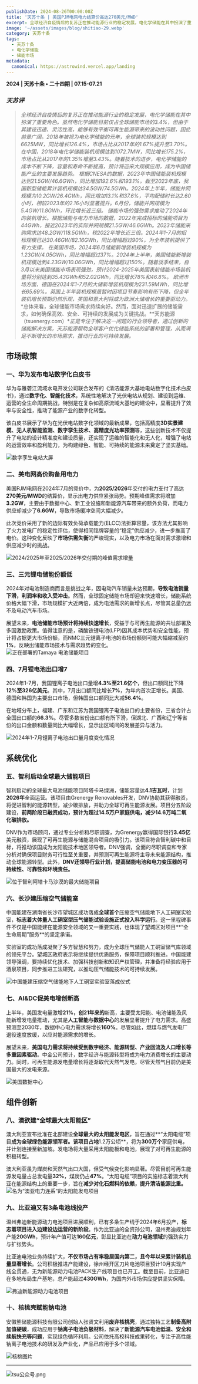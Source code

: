 ```yaml
---
publishDate: 2024-08-26T00:00:00Z
title: '天苏十条 | 美国PJM电网电力结算价高达270美元/MWD'
excerpt: 全球经济自疫情后的复苏正在推动能源行业的稳定发展，电化学储能在其中扮演了重要角色。虽然电化学储能目前仅占全球储能市场的3.4%，但由于其建设迅速、灵活性高，能够有效平衡可再生能源带来的波动性问题，因此前景广阔。
image: '~/assets/images/blog/shitiao-29.webp'
category: 天苏十条
tags:
  - 天苏十条
  - 电化学储能
  - 储能市场
metadata:
  canonical: https://astrowind.vercel.app/landing
---
```


**2024 | 天苏十条 • 二十四期 | 07.15-07.21**

### ***天苏评***

> *全球经济自疫情后的复苏正在推动能源行业的稳定发展，电化学储能在其中扮演了重要角色。虽然电化学储能目前仅占全球储能市场的3.4%，但由于其建设迅速、灵活性高，能够有效平衡可再生能源带来的波动性问题，因此前景广阔。2018年被视为电化学储能的元年，全球装机规模达到6625MW，同比增长126.4%，市场占比从2017年的1.67%提升至3.70%。在中国，2018年电化学储能装机规模达到1072.7MW，同比增长175.2%，市场占比从2017年的1.35%增至3.43%。随着技术的进步，电化学储能的成本不断下降，容量和寿命不断提高，预计将迎来大规模应用，成为中国储能产业的主要发展趋势。*
> *根据CNESA的数据，2023年中国储能装机规模达到21.5GW/46.6GWh，同比增加192.6%和193.1%。截至2023年底，我国新型储能累计装机规模达34.5GW/74.5GWh。2024年上半年，储能并网规模为10.2GW/26.4GWh，同比增加13.1%和37.6%，平均配储时长达2.60小时，相较2023年的2.16小时显著提升。6月份，储能并网规模为5.4GW/11.8GWh，环比增长近三倍。*
> *储能市场的强劲需求推动了2024年的装机增长。根据储能与电力市场的数据，2022年完成招标的储能项目为44GWh，接近2023年的实际并网规模21.5GW/46.6GWh。2023年储能采购需求达48.2GW/118.5GWh，较2022年增长近三倍。2024年1-7月的招标规模已达30.46GW/82.16GWh，同比增幅超过90%，为全年装机提供了有力支撑。*
> *在美国市场，2024年6月储能新增装机规模为1.23GW/4.05GWh，同比增幅超过37%。2024年上半年，美国储能新增装机规模达到4.23GW/10.06GWh，同比增幅超过150%。随着淡季结束，自3月以来美国储能市场表现强劲，预计2024-2025年美国表前储能市场装机量将分别达到35.43GWh和52.02GWh，同比增长78%和46.8%。*
> *欧洲市场方面，德国在2024年1-7月的大储新增装机规模为231.59MWh，同比增长65.69%。英国上半年装机规模虽暂时因项目节奏影响有所下降，但全年装机增长预期仍然乐观，英国和意大利将成为欧洲大储增长的重要驱动力。*
> *总体来看，全球储能市场需求持续向好。然而，面对迅速扩展的储能需求，如何确保高效、安全、可持续的发展成为关键挑战。**天苏能源（tsuenergy.com）**正是专注于解决这一问题的行业领导者，通过创新的储能解决方案，天苏能源帮助全球客户优化储能系统的部署和管理，从而满足不断增长的市场需求，推动行业的可持续发展。*



## **市场政策**

### **一、华为发布电站数字化白皮书**

华为与雅砻江流域水电开发公司联合发布的《清洁能源大基地电站数字化技术白皮书》，通过**数字化、智能化技术**，系统性地解决了光伏电站从规划、建设到运维、运营的全生命周期挑战，特别是在复杂如高原流域大基地的建设中，显著提升了效率与安全性，推动了能源产业的数字化转型。

  

该白皮书展示了华为在光伏电站数字化领域的最新成果，包括高精度**3D实景建模、无人机智能监测、数字孪生技术、高精度光功率预测**等，这些创新技术不仅提升了电站的设计精准度和建设质量，还实现了运维的智能化和无人化，增强了电站的运营效率和盈利能力，为构建绿色、智能、可持续的能源未来奠定了坚实基础。


![数字孪生电站大屏](./29/1.webp "数字孪生电站大屏")

### **二、美电网高价购备用电力**

美国PJM电网在2024年7月的竞价中，为**2025/2026**年交付的电力支付了高达**270美元/MWD**的结算价，显示出电力供应紧张局势。预期峰值需求将增加**3.2GW**，主要由于数据中心、新工业设施和新能源汽车带来的额外负荷，而电力供应却减少了**6.6GW**，导致市场缓冲空间大幅减少。

  

此次竞价采用了新的边际有效负荷承载能力(ELCC)法折算容量，该方法尤其影响了火力发电厂的稳定性评估，使得相同铭牌容量的“稳定”供应减少，进一步推高了电价。这种变化反映了**市场供需失衡**的严峻现实，以及电力市场在面对需求激增和供应减少时的挑战。

![2024/2025年至2025/2026年交付期的峰值需求增量](./29/2.webp "2024/2025年至2025/2026年交付期的峰值需求增量")


### **三、三元锂电储能份额低**

2024年对电池制造商而言是挑战之年，因电动汽车销量未达预期，**导致电池销量下滑，利润率和收入受冲击**。然而，全球固定储能市场却迎来快速增长，储能系统价格大幅下滑，市场规模扩大近两倍，成为电池需求的新增长点，尽管其总量仍远不及电动汽车市场。

  

展望未来，**电池储能市场预计将持续快速增长**，受益于与可再生能源的共址部署及多国激励政策。值得注意的是，磷酸铁锂电池(LFP)因其成本优势和安全性能，预计将占据更大市场份额，而NMC三元锂离子电池的市场份额则可能大幅缩减至约**1%**，反映出储能市场技术与需求趋势的变化。
![正在部署的Tamaya 电池储能项目](./29/3.webp "正在部署的Tamaya 电池储能项目")

### **四、7月锂电池出口增7**

2024年1-7月，我国锂离子电池出口量增**4.3%**至**21.6亿个**，但出口额同比下降**12%**至**326亿美元**。其中，7月出口额同比增长**7%**，为年内首次正增长。美国、德国和韩国为主要出口市场，但韩国出口额同比大减**56.4%**。

  

在地域分布上，福建、广东和江苏为我国锂离子电池出口的主要省份，三省合计占全国出口额的**66.3%**。尽管多数省份出口额有所下滑，但湖北、广西和辽宁等省份的出口金额和数量同比大幅增长，显示出区域间的发展差异与活力。

![2024年1-7月锂离子电池出口量月度变化情况](./29/4.webp "2024年1-7月锂离子电池出口量月度变化情况")


## **系统优化**

### **五、智利启动全球最大储能项目**

智利启动的全球最大电池储能项目阿塔卡马绿洲，储能容量达**4.1吉瓦时**，计划**2026年**全面运营。该项目由Grenergy Renovables开发，DNV协助其获得融资，将促进智利的能源转型，减少碳排放，并助力全球可再生能源发展。项目分五阶段建设，**前两阶段已融资成功，预计为超过14.5万户家庭供电，减少14.6万吨二氧化碳排放。**

  

DNV作为市场顾问，通过专业分析和尽职调查，为Grenergy赢得国际银行**3.45亿**美元融资，展现了可再生能源与储能混合项目的吸引力。该项目符合智利碳中和目标，将推动该国成为太阳能技术地区领导者。DNV强调，全面的尽职调查和专家分析对确保项目财务可行性至关重要，并预测可再生能源将主导未来能源结构，推动全球能源转型。此外，**DNV还领导行业计划，提高储能电池和电力变压器的可持续性、可靠性和环境责任。**

![位于智利阿塔卡马沙漠的最大储能项目](./29/5.webp "位于智利阿塔卡马沙漠的最大储能项目")


### **六、长沙建压缩空气储能室**

中国能建在湖南省长沙市望城区成功落成**全球首个**压缩空气储能地下人工硐室实验室，**标志着大体量人工硐室型压气储能试验设施正式投入科学运行**。这一里程碑事件不仅是中国能建在能源安全领域的又一重要实践，也体现了望城区对项目**“全生命周期”服务**的坚定承诺。


实验室的成功落成凝聚了多方智慧和努力，成为全球压气储能人工硐室储气库领域的领先平台。望城区政府表示将继续提供优质服务，保障项目顺利推进。中国能建领导强调，要持续优化技术、加强科技创新和知识产权管理，并准备将经验应用于酒泉项目，同步推进工法研究，以推动压气储能技术的可持续发展。

![中国能建压缩空气储能地下人工硐室实验室落成仪式](./29/6.webp "中国能建压缩空气储能地下人工硐室实验室落成仪式")

### **七、AI&DC促美电增创新高**

上半年，美国发电量激增**21%，**创**21年来的**新高，主要受太阳能、电池储能及风能新增发电量推动，尤其是**人工智能与数据中心**的发展显著提升了电力需求。高盛预测至2030年，数据中心电力需求将增长**160%**。尽管如此，燃煤与燃气发电厂退役速度放缓，以应对能源需求的增长。

  

展望未来，**美国电力需求将持续受到数字经济、能源转型、产业回流及人口增长等多重因素驱动**。中金公司预计，数字经济与能源转型将成为电力消费增长的主要动力。同时，可再生能源发电量增长将逐渐取代天然气发电，尽管天然气目前仍是美国最大的发电来源。


![美国数据中心](./29/7.webp "美国数据中心")


## **组件创新**

### **八、澳欲建“全球最大太阳能区”**

澳大利亚宣布批准在北部建设**全球最大的太阳能发电区**，旨在通过**“太阳电缆”项目**成为全球绿色能源领军者。该项目占地**1.2万公顷**，将为**300万个**家庭供电，并计划连接至新加坡。发电场将大量采用太阳能板和电池，展现了对可再生能源的积极转型。

  

澳大利亚虽为煤炭和天然气出口大国，但受气候变化影响显著。尽管目前可再生能源发电量占总发电量**32%**，煤炭仍占**47%**。“太阳电缆”项目的实施标志着澳大利亚在能源结构上的重要一步，旨在**减少对化石燃料的依赖，提升清洁能源比重。**
![名为“澳亚电力连系”的太阳能发电项目](./29/8.webp "名为“澳亚电力连系”的太阳能发电项目")

### **九、比亚迪又有3条电池线投产**

温州弗迪新能源动力电池项目进展顺利，已有多条生产线于2024年6月投产，**标志着项目进入边建设边运营的新阶段**。作为比亚迪的全资孙公司，温州弗迪规划年产能**20GWh**，预计年产值可达**160亿元**，彰显比亚迪在**动力电池领域**的强劲实力与扩张势头。

  

比亚迪电池业务持续扩大，**不仅市场占有率稳居国内第二，且今年以来累计装机总量显著增长**。公司积极推进产能建设，徐州经开区刀片电池项目预计10月实现产线全贯通，无为新能源动力电池PACK生产线项目也已开工。截至目前，比亚迪已在多地布局生产基地，总产能超过**430GWh**，为国内外市场供应提供坚实保障。

![弗迪新能源动力电池项目](./29/9.webp "弗迪新能源动力电池项目")

### **十、核桃壳赋能钠电池**

安徽熊储能源科技有限公司创始人张贤文利用**废弃核桃壳**，通过独特工艺**制备高附加值硬碳**，成功应用于**钠离子电池负极材料**，解决了**新能源汽车电池低温、安全和续航快充等问题**，实现绿色循环利用。公司依托高校科技成果转化，专注于高性能钠离子电池技术的研发及产业化，产品已应用于多个领域。

![核桃图片](./29/10.webp "核桃图片")

---

![tsu公众号.png](./gongzhonghao.png)
